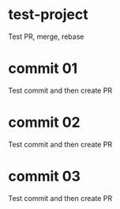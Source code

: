 # test-project
Test PR, merge, rebase

# commit 01
Test commit and then create PR

# commit 02
Test commit and then create PR

# commit 03
Test commit and then create PR